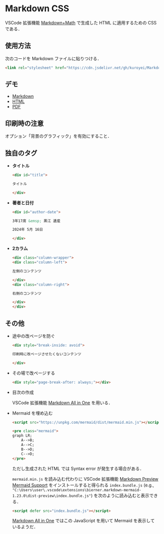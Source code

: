 # Markdown CSS

VSCode 拡張機能 [Markdown+Math](https://marketplace.visualstudio.com/items?itemName=goessner.mdmath) で生成した HTML に適用するための CSS である．

## 使用方法

次のコードを Markdown ファイルに貼りつける．

```html
<link rel="stylesheet" href="https://cdn.jsdelivr.net/gh/kuroyei/Markdown-CSS/mdmath/style.css">
```

## デモ

- [Markdown](https://github.com/kuroyei/Markdown-CSS/tree/main/mdmath/example.md)
- [HTML](https://kuroyei.com/demo/Markdown-CSS/mdmath/example.html)
- [PDF](https://kuroyei.com/demo/Markdown-CSS/mdmath/example.pdf)

## 印刷時の注意

オプション「背景のグラフィック」を有効にすること．

## 独自のタグ

- **タイトル**

    ```html
    <div id="title">

    タイトル

    </div>
    ```

- **著者と日付**

    ```html
    <div id="author-date">

    3年17席 &emsp; 黒江 遺産

    2024年 5月 16日

    </div>
    ```

- **2カラム**

    ```html
    <div class="column-wrapper">
    <div class="column-left">

    左側のコンテンツ

    </div>
    <div class="column-right">

    右側のコンテンツ

    </div>
    </div>
    ```

## その他

- 途中の改ページを防ぐ

    ```html
    <div style="break-inside: avoid">

    印刷時に改ページさせたくないコンテンツ

    </div>
    ```

- その場で改ページする

    ```html
    <div style="page-break-after: always;"></div>
    ```

- 目次の作成
  
    VSCode 拡張機能 [Markdown All in One](https://marketplace.visualstudio.com/items?itemName=yzhang.markdown-all-in-one) を用いる．

- Mermaid を埋め込む

    ```html
    <script src="https://unpkg.com/mermaid/dist/mermaid.min.js"></script>
    ```

    ```html
    <pre class="mermaid">
    graph LR;
        A-->B;
        A-->C;
        B-->D;
        C-->D;
    </pre>
    ```

    ただし生成された HTML では Syntax error が発生する場合がある．

    `mermaid.min.js` を読み込む代わりに VSCode 拡張機能 [Markdown Preview Mermaid Support](https://marketplace.visualstudio.com/items?itemName=bierner.markdown-mermaid) をインストールすると得られる `index.bundle.js` (e.g., `"C:\Users\user\.vscode\extensions\bierner.markdown-mermaid-1.23.0\dist-preview\index.bundle.js"`) を次のように読み込むと表示できる．

    ```html
    <script defer src="index.bundle.js"></script>
    ```

    [Markdown All in One](https://marketplace.visualstudio.com/items?itemName=yzhang.markdown-all-in-one) ではこの JavaScript を用いて Mermaid を表示しているようだ．

